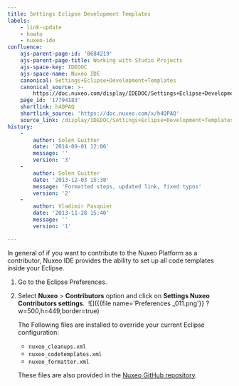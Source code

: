 ```yaml
---
title: Settings Eclipse Development Templates
labels:
    - link-update
    - howto
    - nuxeo-ide
confluence:
    ajs-parent-page-id: '8684219'
    ajs-parent-page-title: Working with Studio Projects
    ajs-space-key: IDEDOC
    ajs-space-name: Nuxeo IDE
    canonical: Settings+Eclipse+Development+Templates
    canonical_source: >-
        https://doc.nuxeo.com/display/IDEDOC/Settings+Eclipse+Development+Templates
    page_id: '17794183'
    shortlink: h4QPAQ
    shortlink_source: 'https://doc.nuxeo.com/x/h4QPAQ'
    source_link: /display/IDEDOC/Settings+Eclipse+Development+Templates
history:
    - 
        author: Solen Guitter
        date: '2014-09-01 12:06'
        message: ''
        version: '3'
    - 
        author: Solen Guitter
        date: '2013-12-03 15:38'
        message: 'Formatted steps, updated link, fixed typos'
        version: '2'
    - 
        author: Vladimir Pasquier
        date: '2013-11-28 15:40'
        message: ''
        version: '1'

---
```

In general of if you want to contribute to the Nuxeo Platform as a contributor, Nuxeo IDE provides the ability to set up all code templates inside your Eclipse.

1.  Go to the Eclipse Preferences.
2.  Select **Nuxeo** > **Contributors** option and click on **Settings Nuxeo Contributors settings**.&nbsp;
    ![]({{file name='Preferences _011.png'}} ?w=500,h=449,border=true)

    The Following files are installed to override your current Eclipse configuration:

    *   `nuxeo_cleanups.xml`
    *   `nuxeo_codetemplates.xml`
    *   `nuxeo_formatter.xml`

    These files are also provided in the [Nuxeo GitHub repository](https://github.com/nuxeo/nuxeo/tree/release-5.8/tools).